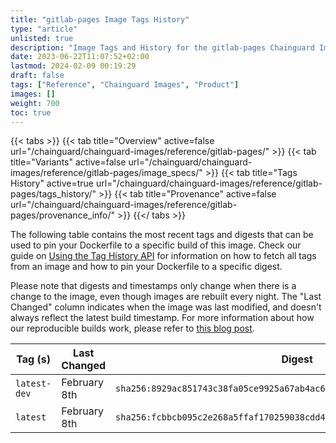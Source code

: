 ```yaml
---
title: "gitlab-pages Image Tags History"
type: "article"
unlisted: true
description: "Image Tags and History for the gitlab-pages Chainguard Image"
date: 2023-06-22T11:07:52+02:00
lastmod: 2024-02-09 00:19:29
draft: false
tags: ["Reference", "Chainguard Images", "Product"]
images: []
weight: 700
toc: true
---
```


{{< tabs >}}
{{< tab title="Overview" active=false url="/chainguard/chainguard-images/reference/gitlab-pages/" >}}
{{< tab title="Variants" active=false url="/chainguard/chainguard-images/reference/gitlab-pages/image_specs/" >}}
{{< tab title="Tags History" active=true url="/chainguard/chainguard-images/reference/gitlab-pages/tags_history/" >}}
{{< tab title="Provenance" active=false url="/chainguard/chainguard-images/reference/gitlab-pages/provenance_info/" >}}
{{</ tabs >}}

The following table contains the most recent tags and digests that can be used to pin your Dockerfile to a specific build of this image. Check our guide on [Using the Tag History API](/chainguard/chainguard-images/using-the-tag-history-api/) for information on how to fetch all tags from an image and how to pin your Dockerfile to a specific digest.

Please note that digests and timestamps only change when there is a change to the image, even though images are rebuilt every night. The "Last Changed" column indicates when the image was last modified, and doesn't always reflect the latest build timestamp. For more information about how our reproducible builds work, please refer to [this blog post](https://www.chainguard.dev/unchained/reproducing-chainguards-reproducible-image-builds).

| Tag (s)       | Last Changed | Digest                                                                    |
|---------------|--------------|---------------------------------------------------------------------------|
|  `latest-dev` | February 8th | `sha256:8929ac851743c38fa05ce9925a67ab4ac689df8bd1aa2f57cbb996fd34263e41` |
|  `latest`     | February 8th | `sha256:fcbbcb095c2e268a5ffaf170259038cdd4cdc22961154ce7b5c9db26a509f027` |

